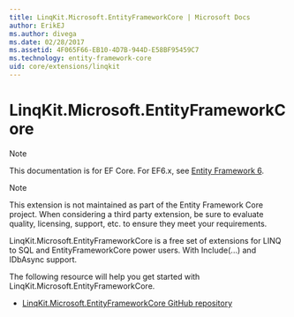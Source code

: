 ```yaml
---
title: LinqKit.Microsoft.EntityFrameworkCore | Microsoft Docs
author: ErikEJ
ms.author: divega
ms.date: 02/28/2017
ms.assetid: 4F065F66-EB10-4D7B-944D-E58BF95459C7
ms.technology: entity-framework-core
uid: core/extensions/linqkit
---
```


# LinqKit.Microsoft.EntityFrameworkCore

> [!NOTE]
> This documentation is for EF Core. For EF6.x, see [Entity Framework 6](../../ef6/index.md).

> [!NOTE]
> This extension is not maintained as part of the Entity Framework Core project. When considering a third party extension, be sure to evaluate quality, licensing, support, etc. to ensure they meet your requirements.

LinqKit.Microsoft.EntityFrameworkCore is a free set of extensions for LINQ to SQL and EntityFrameworkCore power users. With Include(...) and IDbAsync support.

The following resource will help you get started with LinqKit.Microsoft.EntityFrameworkCore.
* [LinqKit.Microsoft.EntityFrameworkCore GitHub repository](https://github.com/scottksmith95/LINQKit/)
